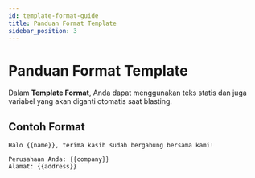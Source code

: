 ```yaml
---
id: template-format-guide
title: Panduan Format Template
sidebar_position: 3
---
```


# Panduan Format Template

Dalam **Template Format**, Anda dapat menggunakan teks statis dan juga variabel yang akan diganti otomatis saat blasting.

## Contoh Format

```text
Halo {{name}}, terima kasih sudah bergabung bersama kami!

Perusahaan Anda: {{company}}
Alamat: {{address}}
```

